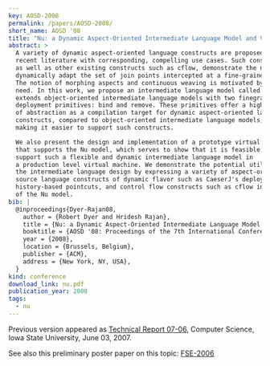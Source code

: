 ```yaml
---
key: AOSD-2008
permalink: /papers/AOSD-2008/
short_name: AOSD '08
title: "Nu: a Dynamic Aspect-Oriented Intermediate Language Model and Virtual Machine for Flexible Runtime Adaptation"
abstract: >
  A variety of dynamic aspect-oriented language constructs are proposed in
  recent literature with corresponding, compelling use cases. Such constructs,
  as well as other existing constructs such as cflow, demonstrate the need to
  dynamically adapt the set of join points intercepted at a fine-grained level.
  The notion of morphing aspects and continuous weaving is motivated by this
  need. In this work, we propose an intermediate language model called Nu, that
  extends object-oriented intermediate language models with two finegrained
  deployment primitives: bind and remove. These primitives offer a higher level
  of abstraction as a compilation target for dynamic aspect-oriented language
  constructs, compared to object-oriented intermediate language models, thereby
  making it easier to support such constructs.

  We also present the design and implementation of a prototype virtual machine
  that supports the Nu model, which serves to show that it is feasible to
  support such a flexible and dynamic intermediate language model in
  a production level virtual machine. We demonstrate the potential utility of
  the intermediate language design by expressing a variety of aspect-oriented
  source language constructs of dynamic flavor such as CaeserJ's deploy,
  history-based pointcuts, and control flow constructs such as cflow in terms
  of the Nu model.
bib: |
  @inproceedings{Dyer-Rajan08,
    author = {Robert Dyer and Hridesh Rajan},
    title = {Nu: a Dynamic Aspect-Oriented Intermediate Language Model and Virtual Machine for Flexible Runtime Adaptation},
    booktitle = {AOSD '08: Proceedings of the 7th International Conference on Aspect-oriented Software Development},
    year = {2008},
    location = {Brussels, Belgium},
    publisher = {ACM},
    address = {New York, NY, USA},
  }
kind: conference
download_link: nu.pdf
publication_year: 2008
tags:
  - nu
---
```


Previous version appeared as [Technical Report 07-06](/papers/TR-07-06/),
Computer Science, Iowa State University, June 03, 2007.

See also this preliminary poster paper on this topic: [FSE-2006](/papers/FSE-2006/)
